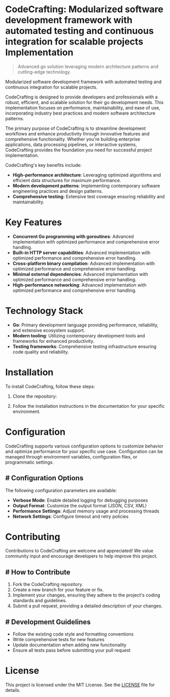 <!-- fallback_CodeCrafting_20250726090742_32930 -->

# CodeCrafting: Modularized software development framework with automated testing and continuous integration for scalable projects Implementation
> Advanced go solution leveraging modern architecture patterns and cutting-edge technology.

Modularized software development framework with automated testing and continuous integration for scalable projects.

CodeCrafting is designed to provide developers and professionals with a robust, efficient, and scalable solution for their go development needs. This implementation focuses on performance, maintainability, and ease of use, incorporating industry best practices and modern software architecture patterns.

The primary purpose of CodeCrafting is to streamline development workflows and enhance productivity through innovative features and comprehensive functionality. Whether you're building enterprise applications, data processing pipelines, or interactive systems, CodeCrafting provides the foundation you need for successful project implementation.

CodeCrafting's key benefits include:

* **High-performance architecture**: Leveraging optimized algorithms and efficient data structures for maximum performance.
* **Modern development patterns**: Implementing contemporary software engineering practices and design patterns.
* **Comprehensive testing**: Extensive test coverage ensuring reliability and maintainability.

# Key Features

* **Concurrent Go programming with goroutines**: Advanced implementation with optimized performance and comprehensive error handling.
* **Built-in HTTP server capabilities**: Advanced implementation with optimized performance and comprehensive error handling.
* **Cross-platform binary compilation**: Advanced implementation with optimized performance and comprehensive error handling.
* **Minimal external dependencies**: Advanced implementation with optimized performance and comprehensive error handling.
* **High-performance networking**: Advanced implementation with optimized performance and comprehensive error handling.

# Technology Stack

* **Go**: Primary development language providing performance, reliability, and extensive ecosystem support.
* **Modern tooling**: Utilizing contemporary development tools and frameworks for enhanced productivity.
* **Testing frameworks**: Comprehensive testing infrastructure ensuring code quality and reliability.

# Installation

To install CodeCrafting, follow these steps:

1. Clone the repository:


2. Follow the installation instructions in the documentation for your specific environment.

# Configuration

CodeCrafting supports various configuration options to customize behavior and optimize performance for your specific use case. Configuration can be managed through environment variables, configuration files, or programmatic settings.

## # Configuration Options

The following configuration parameters are available:

* **Verbose Mode**: Enable detailed logging for debugging purposes
* **Output Format**: Customize the output format (JSON, CSV, XML)
* **Performance Settings**: Adjust memory usage and processing threads
* **Network Settings**: Configure timeout and retry policies

# Contributing

Contributions to CodeCrafting are welcome and appreciated! We value community input and encourage developers to help improve this project.

## # How to Contribute

1. Fork the CodeCrafting repository.
2. Create a new branch for your feature or fix.
3. Implement your changes, ensuring they adhere to the project's coding standards and guidelines.
4. Submit a pull request, providing a detailed description of your changes.

## # Development Guidelines

* Follow the existing code style and formatting conventions
* Write comprehensive tests for new features
* Update documentation when adding new functionality
* Ensure all tests pass before submitting your pull request

# License

This project is licensed under the MIT License. See the [LICENSE](https://github.com/marcmotta/CodeCrafting/blob/main/LICENSE) file for details.
